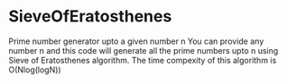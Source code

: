 # SieveOfEratosthenes
Prime number generator upto a given number n
You can provide any number n and this code will generate all the prime numbers upto n using Sieve of Eratosthenes algorithm.
The time compexity of this algorithm is O(Nlog(logN))
